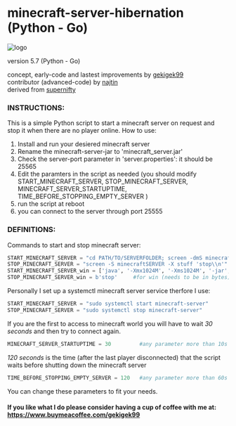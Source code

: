 # minecraft-server-hibernation (Python - Go)

![logo](https://i.ibb.co/0mHChnp/pause-dirt-block-snow.png)

version 5.7 (Python - Go)

concept, early-code and lastest improvements by [gekigek99](https://github.com/gekigek99/minecraft-vanilla-server-hibernation)<br/>
contributor (advanced-code) by [najtin](https://github.com/najtin/minecraft-server-hibernation)<br/>
derived from [supernifty](https://github.com/supernifty/port-forwarder)<br/>

### INSTRUCTIONS:
This is a simple Python script to start a minecraft server on request and stop it when there are no player online.
How to use:
1. Install and run your desiered minecraft server
2. Rename the minecraft-server-jar to 'minecraft_server.jar'
3. Check the server-port parameter in 'server.properties': it should be 25565
4. Edit the paramters in the script as needed (you should modify START_MINECRAFT_SERVER, STOP_MINECRAFT_SERVER, MINECRAFT_SERVER_STARTUPTIME, TIME_BEFORE_STOPPING_EMPTY_SERVER )
5. run the script at reboot
6. you can connect to the server through port 25555

### DEFINITIONS:
Commands to start and stop minecraft server:
```Python
START_MINECRAFT_SERVER = "cd PATH/TO/SERVERFOLDER; screen -dmS minecraftSERVER nice -19 java -jar minecraft_server.jar"
STOP_MINECRAFT_SERVER = "screen -S minecraftSERVER -X stuff 'stop\\n'"
START_MINECRAFT_SERVER_win = ['java', '-Xmx1024M', '-Xms1024M', '-jar', 'server.jar', 'nogui']  #for win (commands need to be in an array)
STOP_MINECRAFT_SERVER_win = b'stop'     #for win (needs to be in bytes)
```
Personally I set up a systemctl minecraft server service therfore I use:
```Python
START_MINECRAFT_SERVER = "sudo systemctl start minecraft-server"
STOP_MINECRAFT_SERVER = "sudo systemctl stop minecraft-server"
```
If you are the first to access to minecraft world you will have to wait *30 seconds* and then try to connect again.
```Python
MINECRAFT_SERVER_STARTUPTIME = 30         #any parameter more than 10s is recommended
```
*120 seconds* is the time (after the last player disconnected) that the script waits before shutting down the minecraft server
```Python
TIME_BEFORE_STOPPING_EMPTY_SERVER = 120   #any parameter more than 60s is recommended
```
You can change these parameters to fit your needs.

#### If you like what I do please consider having a cup of coffee with me at: https://www.buymeacoffee.com/gekigek99
